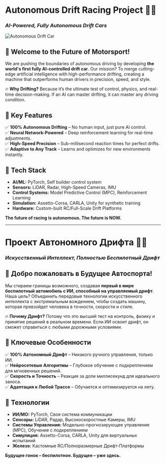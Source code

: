 # Autonomous Drift Racing Project 🚗💨  
### *AI-Powered, Fully Autonomous Drift Cars*  

![Autonomous Drift Car](https://i.ytimg.com/vi/yb5dzejTPyU/maxresdefault.jpg)  

## 🚀 **Welcome to the Future of Motorsport!**  
We are pushing the boundaries of autonomous driving by developing **the world's first fully AI-controlled drift car**. Our mission? To merge cutting-edge artificial intelligence with high-performance drifting, creating a machine that outperforms human drivers in precision, speed, and style.  

🔥 **Why Drifting?** Because it’s the ultimate test of control, physics, and real-time decision-making. If an AI can master drifting, it can master any driving condition.  

## 🔧 **Key Features**  
✅ **100% Autonomous Drifting** – No human input, just pure AI control.  
✅ **Neural Network-Powered** – Deep reinforcement learning for real-time adjustments.  
✅ **High-Speed Precision** – Sub-millisecond reaction times for perfect drifts.  
✅ **Adaptive to Any Track** – Learns and optimizes for new environments instantly.  

## 🤖 **Tech Stack**  
- **AI/ML:** PyTorch, Self builder control system
- **Sensors:** LiDAR, Radar, High-Speed Cameras, IMU  
- **Control Systems:** Model Predictive Control (MPC), Reinforcement Learning  
- **Simulation:** Assetto-Corsa, CARLA, Unity for synthetic training  
- **Hardware:** Custom-built RC/Full-Scale Drift Platforms  

**The future of racing is autonomous. The future is NOW.**  

---  

# Проект Автономного Дрифта 🚗💨  
### *Искусственный Интеллект, Полностью Беспилотный Дрифт*  

## 🚀 **Добро пожаловать в Будущее Автоспорта!**  
Мы стираем границы возможного, создавая **первый в мире беспилотный автомобиль с ИИ, способный на управляемый дрифт**. Наша цель? Объединить передовые технологии искусственного интеллекта с экстремальным вождением, чтобы создать машину, которая превзойдет человека в точности, скорости и стиле.  

🔥 **Почему Дрифт?** Потому что это высший тест на контроль, физику и принятие решений в реальном времени. Если ИИ освоит дрифт, он сможет справиться с любыми дорожными условиями.  

## 🔧 **Ключевые Особенности**  
✅ **100% Автономный Дрифт** – Никакого ручного управления, только ИИ.  
✅ **Нейросетевые Алгоритмы** – Глубокое обучение с подкреплением для мгновенных решений.  
✅ **Скорость и Точность** – Реакция за доли миллисекунд для идеального заноса.  
✅ **Адаптация к Любой Трассе** – Обучается и оптимизируется на лету.  

## 🤖 **Технологии**  
- **ИИ/МО:** PyTorch, Своя система коммуникации
- **Сенсоры:** LiDAR, Радар, Высокоскоростные Камеры, IMU  
- **Системы Управления:** Модельно-прогнозирующее управление (MPC), Обучение с подкреплением  
- **Симуляция:** Assetto-Corsa, CARLA, Unity для виртуальных испытаний  
- **Железо:** Кастомные RC/Полноразмерные Дрифт-Платформы  

**Будущее гонок – беспилотное. Будущее – уже здесь.**

